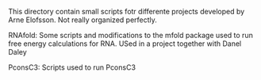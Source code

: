 
This directory contain small scripts fotr differente projects
developed by Arne Elofsson. Not really organized perfectly.

RNAfold:
  Some scripts and modifications to the mfold package used to run free
  energy calculations for RNA. USed in a project together with Danel Daley

PconsC3:
  Scripts used to run PconsC3


